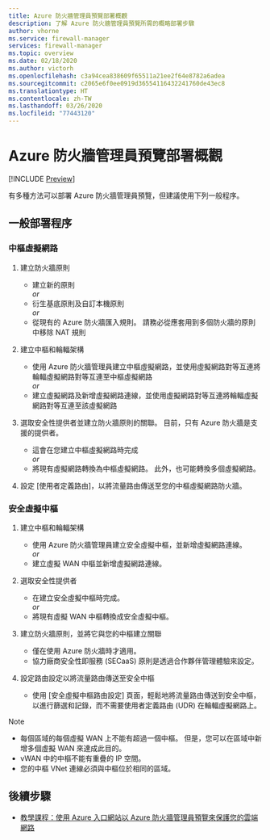 ```yaml
---
title: Azure 防火牆管理員預覽部署概觀
description: 了解 Azure 防火牆管理員預覽所需的概略部署步驟
author: vhorne
ms.service: firewall-manager
services: firewall-manager
ms.topic: overview
ms.date: 02/18/2020
ms.author: victorh
ms.openlocfilehash: c3a94cea838609f65511a21ee2f64e8782a6adea
ms.sourcegitcommit: c2065e6f0ee0919d36554116432241760de43ec8
ms.translationtype: HT
ms.contentlocale: zh-TW
ms.lasthandoff: 03/26/2020
ms.locfileid: "77443120"
---
```

# <a name="azure-firewall-manager-preview-deployment-overview"></a>Azure 防火牆管理員預覽部署概觀

[!INCLUDE [Preview](../../includes/firewall-manager-preview-notice.md)]

有多種方法可以部署 Azure 防火牆管理員預覽，但建議使用下列一般程序。

## <a name="general-deployment-process"></a>一般部署程序

### <a name="hub-virtual-networks"></a>中樞虛擬網路

1.  建立防火牆原則

    - 建立新的原則
<br>*or*<br>
    - 衍生基底原則及自訂本機原則
<br>*or*<br>
    - 從現有的 Azure 防火牆匯入規則。 請務必從應套用到多個防火牆的原則中移除 NAT 規則
1. 建立中樞和輪輻架構
   - 使用 Azure 防火牆管理員建立中樞虛擬網路，並使用虛擬網路對等互連將輪輻虛擬網路對等互連至中樞虛擬網路
<br>*or*<br>
    - 建立虛擬網路及新增虛擬網路連線，並使用虛擬網路對等互連將輪輻虛擬網路對等互連至該虛擬網路

3. 選取安全性提供者並建立防火牆原則的關聯。 目前，只有 Azure 防火牆是支援的提供者。

   - 這會在您建立中樞虛擬網路時完成
<br>*or*<br>
    - 將現有虛擬網路轉換為中樞虛擬網路。 此外，也可能轉換多個虛擬網路。

4. 設定 [使用者定義路由]，以將流量路由傳送至您的中樞虛擬網路防火牆。


### <a name="secured-virtual-hubs"></a>安全虛擬中樞

1. 建立中樞和輪輻架構

   - 使用 Azure 防火牆管理員建立安全虛擬中樞，並新增虛擬網路連線。<br>*or*<br>
   - 建立虛擬 WAN 中樞並新增虛擬網路連線。
2. 選取安全性提供者

   - 在建立安全虛擬中樞時完成。<br>*or*<br>
   - 將現有虛擬 WAN 中樞轉換成安全虛擬中樞。
3. 建立防火牆原則，並將它與您的中樞建立關聯

   - 僅在使用 Azure 防火牆時才適用。
   - 協力廠商安全性即服務 (SECaaS) 原則是透過合作夥伴管理體驗來設定。
4. 設定路由設定以將流量路由傳送至安全中樞

   - 使用 [安全虛擬中樞路由設定] 頁面，輕鬆地將流量路由傳送到安全中樞，以進行篩選和記錄，而不需要使用者定義路由 (UDR) 在輪輻虛擬網路上。

> [!NOTE]
> - 每個區域的每個虛擬 WAN 上不能有超過一個中樞。 但是，您可以在區域中新增多個虛擬 WAN 來達成此目的。
> - vWAN 中的中樞不能有重疊的 IP 空間。
> - 您的中樞 VNet 連線必須與中樞位於相同的區域。

## <a name="next-steps"></a>後續步驟

- [教學課程：使用 Azure 入口網站以 Azure 防火牆管理員預覽來保護您的雲端網路](secure-cloud-network.md)
